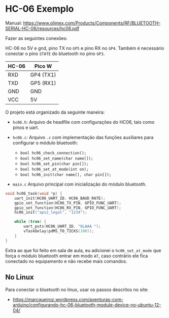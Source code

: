 # HC-06 Exemplo

Manual: https://www.olimex.com/Products/Components/RF/BLUETOOTH-SERIAL-HC-06/resources/hc06.pdf

Fazer as seguintes conexões:

HC-06 no 5V e gnd, pino TX no `GP5` e pino RX no `GP4`. Também é necessário conectar o pino `STATE` do bluetooth no pino `GP3`.

| HC-06  | Pico W |
| ------------- | ------------- |
| RXD  | GP4 (TX1)  |
| TXD  | GP5 (RX1) |
| GND  | GND  |
| VCC  | 5V  |

O projeto está organizado da seguinte maneira:

- `hc06.h`: Arquivo de headfile com configurações do HC06, tais como pinos e uart.
- `hc06.c`: Arquivo `.c` com implementação das funções auxiliares para configurar o módulo bluetooth:
    - `bool hc06_check_connection();`
    - `bool hc06_set_name(char name[]);`
    - `bool hc06_set_pin(char pin[]);`
    - `bool hc06_set_at_mode(int on);`
    - `bool hc06_init(char name[], char pin[]);`

- `main.c` Arquivo principal com inicialização do módulo bluetooth.

```c
void hc06_task(void *p) {
    uart_init(HC06_UART_ID, HC06_BAUD_RATE);
    gpio_set_function(HC06_TX_PIN, GPIO_FUNC_UART);
    gpio_set_function(HC06_RX_PIN, GPIO_FUNC_UART);
    hc06_init("aps2_legal", "1234");

    while (true) {
        uart_puts(HC06_UART_ID, "OLAAA ");
        vTaskDelay(pdMS_TO_TICKS(100));
    }
}
```

Extra ao que foi feito em sala de aula, eu adicionei o `hc06_set_at_mode` que força o módulo bluetooth entrar em modo `AT`, caso contrário ele fica 
conectado no equipamento e não recebe mais comandos.

## No Linux

Para conectar o bluetooth no linux, usar os passos descritos no site:

- https://marcqueiroz.wordpress.com/aventuras-com-arduino/configurando-hc-06-bluetooth-module-device-no-ubuntu-12-04/
